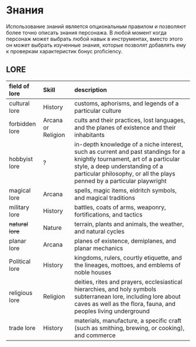 # Знания

Использование знаний является опциональным правилом и позволяют более точно описать знания персонажа. В любой момент когда персонаж может выбрать любой навык в инструментах, вместо этого он может выбрать изученные знания, которые позволят добавлять ему к проверкам характеристик бонус proficiency.

## LORE

| field of lore | Skill | description |
| :--- | :--- | :--- |
| cultural lore | History | customs, aphorisms, and legends of a particular culture |
| forbidden lore | Arcana or Religion | cults and their practices, lost languages, and the planes of existence and their inhabitants |
| hobbyist lore | ? | in-depth knowledge of a niche interest, such as current and past standings for a knightly tournament, art of a particular style, a deep understanding of a particular philosophy, or all the plays penned by a particular playwright |
| magical lore | Arcana | spells, magic items, eldritch symbols, and magical traditions |
| military lore | History | battles, coats of arms, weaponry, fortifications, and tactics |
| ~~natural lore~~ | Nature | terrain, plants and animals, the weather, and natural cycles |
| planar lore | Arcana | planes of existence, demiplanes, and planar mechanics |
| Political lore | History | kingdoms, rulers, courtly etiquette, and the lineages, mottoes, and emblems of noble houses |
| religious lore | Religion | deities, rites and prayers, ecclesiastical hierarchies, and holy symbols subterranean lore, including lore about caves as well as the flora, fauna, and peoples living underground |
| trade lore | History | materials, manufacture, a specific craft \(such as smithing, brewing, or cooking\), and commerce |

